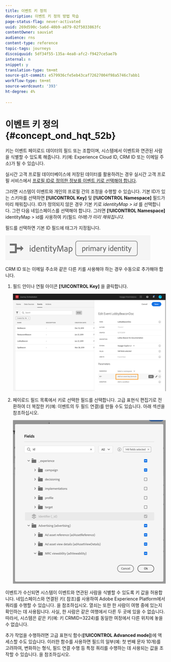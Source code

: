 ```yaml
---
title: 이벤트 키 정의
description: 이벤트 키 정의 방법 학습
page-status-flag: never-activated
uuid: 269d590c-5a6d-40b9-a879-02f5033863fc
contentOwner: sauviat
audience: rns
content-type: reference
topic-tags: journeys
discoiquuid: 5df34f55-135a-4ea8-afc2-f9427ce5ae7b
internal: n
snippet: y
translation-type: tm+mt
source-git-commit: e579936cfe5eb43caf72627004f98a5746c7abb1
workflow-type: tm+mt
source-wordcount: '393'
ht-degree: 4%

---
```



# 이벤트 키 정의 {#concept_ond_hqt_52b}

키는 이벤트 페이로드 데이터의 필드 또는 조합이며, 시스템에서 이벤트와 연관된 사람을 식별할 수 있도록 해줍니다. 키(예: Experience Cloud ID, CRM ID 또는 이메일 주소)가 될 수 있습니다.

실시간 고객 프로필 데이터베이스에 저장된 데이터를 활용하려는 경우 실시간 고객 프로필 서비스에서 [프로필 ID로 정의한 정보를 이벤트 키로 선택해야 합니다](https://docs.adobe.com/content/help/ko-KR/experience-platform/profile/home.html).

그러면 시스템이 이벤트와 개인의 프로필 간의 조정을 수행할 수 있습니다. 기본 ID가 있는 스키마를 선택하면 **[!UICONTROL Key]** 및 **[!UICONTROL Namespace]** 필드가 미리 채워집니다. ID가 정의되지 않은 경우 기본 키로 _identityMap > id_ 를 선택합니다. 그런 다음 네임스페이스를 선택해야 합니다. 그러면 **[!UICONTROL Namespace]** identityMap > id를 사용하여 키(필드 _아래)가 미리 채워집니다_.

필드를 선택하면 기본 ID 필드에 태그가 지정됩니다.

![](../assets/primary-identity.png)

CRM ID 또는 이메일 주소와 같은 다른 키를 사용해야 하는 경우 수동으로 추가해야 합니다.

1. 필드 안이나 연필 아이콘 **[!UICONTROL Key]** 을 클릭합니다.

   ![](../assets/journey16.png)

1. 페이로드 필드 목록에서 키로 선택한 필드를 선택합니다. 고급 표현식 편집기로 전환하여 더 복잡한 키(예: 이벤트의 두 필드 연결)를 만들 수도 있습니다. 아래 섹션을 참조하십시오.

   ![](../assets/journey20.png)

이벤트가 수신되면 시스템이 이벤트와 연관된 사람을 식별할 수 있도록 키 값을 허용합니다. 네임스페이스와 연결된 키( [](../event/selecting-the-namespace.md)참조)를 사용하여 Adobe Experience Platform에서 쿼리를 수행할 수 있습니다. [](../building-journeys/about-orchestration-activities.md)을 참조하십시오.
열쇠는 또한 한 사람이 여행 중에 있는지 확인하는 데 사용됩니다. 사실, 한 사람은 같은 여행에서 다른 두 곳에 있을 수 없습니다. 따라서, 시스템은 같은 키(예: 키 CRMID=3224)를 동일한 여정에서 다른 위치에 놓을 수 없습니다.

추가 작업을 수행하려면 고급 표현식 함수(**[!UICONTROL Advanced mode]**)에 액세스할 수도 있습니다. 이러한 함수를 사용하면 필드의 일부(예: 첫 번째 문자 10개)를 고려하여, 변화하는 형식, 필드 연결 수행 등 특정 쿼리를 수행하는 데 사용되는 값을 조작할 수 있습니다. [](../expression/expressionadvanced.md)을 참조하십시오.
